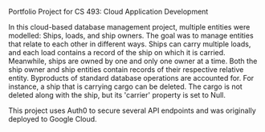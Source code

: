 Portfolio Project for CS 493: Cloud Application Development

In this cloud-based database management project, multiple entities were modelled: Ships, loads, and ship owners.
The goal was to manage entities that relate to each other in different ways. Ships can carry multiple loads, and each load contains
a record of the ship on which it is carried. Meanwhile, ships are owned by one and only one owner at a time. Both the ship owner
and ship entities contain records of their respective relative entity. Byproducts of standard database operations are accounted for.
For instance, a ship that is carrying cargo can be deleted. The cargo is not deleted along with the ship, but its 'carrier' property is set to Null.

This project uses Auth0 to secure several API endpoints and was originally deployed to Google Cloud.
